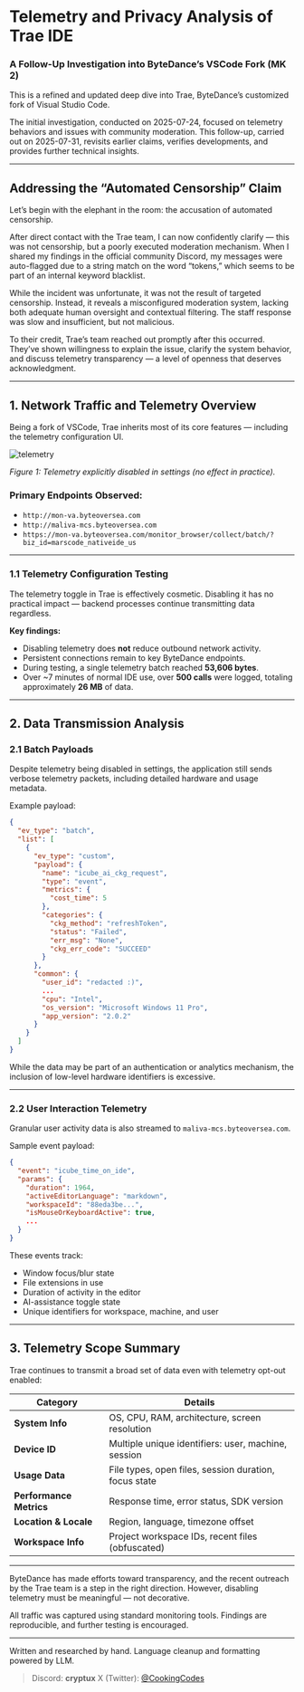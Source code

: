 # Telemetry and Privacy Analysis of Trae IDE

### A Follow-Up Investigation into ByteDance’s VSCode Fork (MK 2)

This is a refined and updated deep dive into Trae, ByteDance’s customized fork of Visual Studio Code.

The initial investigation, conducted on 2025-07-24, focused on telemetry behaviors and issues with community moderation. This follow-up, carried out on 2025-07-31, revisits earlier claims, verifies developments, and provides further technical insights.

---

## Addressing the “Automated Censorship” Claim

Let’s begin with the elephant in the room: the accusation of automated censorship.

After direct contact with the Trae team, I can now confidently clarify — this was not censorship, but a poorly executed moderation mechanism. When I shared my findings in the official community Discord, my messages were auto-flagged due to a string match on the word “tokens,” which seems to be part of an internal keyword blacklist.

While the incident was unfortunate, it was not the result of targeted censorship. Instead, it reveals a misconfigured moderation system, lacking both adequate human oversight and contextual filtering. The staff response was slow and insufficient, but not malicious.

To their credit, Trae’s team reached out promptly after this occurred. They’ve shown willingness to explain the issue, clarify the system behavior, and discuss telemetry transparency — a level of openness that deserves acknowledgment.

---

## 1. Network Traffic and Telemetry Overview

Being a fork of VSCode, Trae inherits most of its core features — including the telemetry configuration UI.

![telemetry](https://i.imgur.com/6z3sXBZ.png)

*Figure 1: Telemetry explicitly disabled in settings (no effect in practice).*

### Primary Endpoints Observed:

* `http://mon-va.byteoversea.com`
* `http://maliva-mcs.byteoversea.com`
* `https://mon-va.byteoversea.com/monitor_browser/collect/batch/?biz_id=marscode_nativeide_us`

---

### 1.1 Telemetry Configuration Testing

The telemetry toggle in Trae is effectively cosmetic. Disabling it has no practical impact — backend processes continue transmitting data regardless.

**Key findings:**

* Disabling telemetry does **not** reduce outbound network activity.
* Persistent connections remain to key ByteDance endpoints.
* During testing, a single telemetry batch reached **53,606 bytes**.
* Over \~7 minutes of normal IDE use, over **500 calls** were logged, totaling approximately **26 MB** of data.

---

## 2. Data Transmission Analysis

### 2.1 Batch Payloads

Despite telemetry being disabled in settings, the application still sends verbose telemetry packets, including detailed hardware and usage metadata.

Example payload:

```json
{
  "ev_type": "batch",
  "list": [
    {
      "ev_type": "custom",
      "payload": {
        "name": "icube_ai_ckg_request",
        "type": "event",
        "metrics": {
          "cost_time": 5
        },
        "categories": {
          "ckg_method": "refreshToken",
          "status": "Failed",
          "err_msg": "None",
          "ckg_err_code": "SUCCEED"
        }
      },
      "common": {
        "user_id": "redacted :)",
        ...
        "cpu": "Intel",
        "os_version": "Microsoft Windows 11 Pro",
        "app_version": "2.0.2"
      }
    }
  ]
}
```

While the data may be part of an authentication or analytics mechanism, the inclusion of low-level hardware identifiers is excessive.

---

### 2.2 User Interaction Telemetry

Granular user activity data is also streamed to `maliva-mcs.byteoversea.com`.

Sample event payload:

```json
{
  "event": "icube_time_on_ide",
  "params": {
    "duration": 1964,
    "activeEditorLanguage": "markdown",
    "workspaceId": "88eda3be...",
    "isMouseOrKeyboardActive": true,
    ...
  }
}
```

These events track:

* Window focus/blur state
* File extensions in use
* Duration of activity in the editor
* AI-assistance toggle state
* Unique identifiers for workspace, machine, and user

---

## 3. Telemetry Scope Summary

Trae continues to transmit a broad set of data even with telemetry opt-out enabled:

| Category                | Details                                               |
| ----------------------- | ----------------------------------------------------- |
| **System Info**         | OS, CPU, RAM, architecture, screen resolution         |
| **Device ID**           | Multiple unique identifiers: user, machine, session   |
| **Usage Data**          | File types, open files, session duration, focus state |
| **Performance Metrics** | Response time, error status, SDK version              |
| **Location & Locale**   | Region, language, timezone offset                     |
| **Workspace Info**      | Project workspace IDs, recent files (obfuscated)      |

---


ByteDance has made efforts toward transparency, and the recent outreach by the Trae team is a step in the right direction. However, disabling telemetry must be meaningful — not decorative.

All traffic was captured using standard monitoring tools. Findings are reproducible, and further testing is encouraged.

---

Written and researched by hand.
Language cleanup and formatting powered by LLM.

> Discord: **cryptux**
> X (Twitter): [@CookingCodes](https://x.com/CookingCodes)
